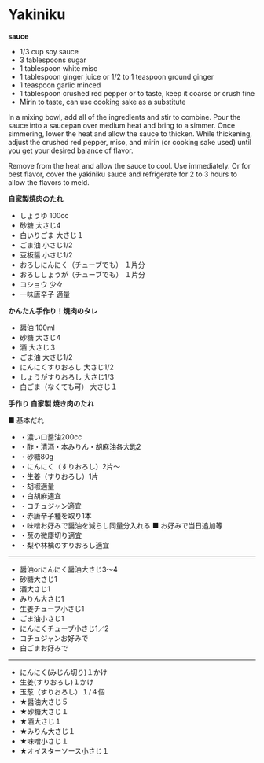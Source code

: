 # Yakiniku



**sauce**

- 1/3 cup soy sauce
- 3 tablespoons sugar
- 1 tablespoon white miso
- 1 tablespoon ginger juice or 1/2 to 1 teaspoon ground ginger
- 1 teaspoon garlic minced
- 1 tablespoon crushed red pepper or to taste, keep it coarse or crush fine
- Mirin to taste, can use cooking sake as a substitute

In a mixing bowl, add all of the ingredients and stir to combine.
Pour the sauce into a saucepan over medium heat and bring to a simmer. Once simmering, lower the heat and allow the sauce to thicken. While thickening, adjust the crushed red pepper, miso, and mirin (or cooking sake used) until you get your desired balance of flavor. 

Remove from the heat and allow the sauce to cool. Use immediately. Or for best flavor, cover the yakiniku sauce and refrigerate for 2 to 3 hours to allow the flavors to meld.



**自家製焼肉のたれ**

- しょうゆ                        100cc
- 砂糖                            大さじ4
- 白いりごま                      大さじ１
- ごま油                          小さじ1/2
- 豆板醤                          小さじ1/2
- おろしにんにく（チューブでも）  １片分
- おろししょうが（チューブでも）  １片分
- コショウ                        少々
- 一味唐辛子                      適量



**かんたん手作り！焼肉のタレ**

- 醤油                            100ml
- 砂糖                            大さじ4
- 酒                              大さじ３
- ごま油                          大さじ1/2
- にんにくすりおろし              大さじ1/2
- しょうがすりおろし              大さじ1/3
- 白ごま（なくても可）            大さじ１


**手作り 自家製 焼き肉のたれ**

■ 基本だれ
- ・濃い口醤油200cc
- ・酢・清酒・本みりん・胡麻油各大匙2
- ・砂糖80g
- ・にんにく（すりおろし）2片〜
- ・生姜（すりおろし）1片
- ・胡椒適量
- ・白胡麻適宜
- ・コチュジャン適宜
- ・赤唐辛子種を取り1本
- ・味噌お好みで醤油を減らし同量分入れる
■ お好みで当日追加等
- ・葱の微塵切り適宜
- ・梨や林檎のすりおろし適宜

****

- 醤油orにんにく醤油大さじ3～4
- 砂糖大さじ1
- 酒大さじ1
- みりん大さじ1
- 生姜チューブ小さじ1
- ごま油小さじ1
- にんにくチューブ小さじ1／2
- コチュジャンお好みで
- 白ごまお好みで


****

- にんにく(みじん切り)１かけ
- 生姜(すりおろし)１かけ
- 玉葱（すりおろし）１/４個
- ★醤油大さじ５
- ★砂糖大さじ１
- ★酒大さじ１
- ★みりん大さじ１
- ★味噌小さじ１
- ★オイスターソース小さじ１

